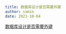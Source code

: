 ```yaml
title: 数据库设计是否需要外键
author: samin
date: 2021-10-04
```

[数据库设计是否需要外键](https://gaudy-feels-700.notion.site/e5dc37bedf134cae8667258f98b658d0)